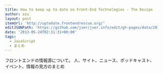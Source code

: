 ```yaml
---
title: How to keep up to date on Front-End Technologies - The Recipe
author: azu
layout: post
itemUrl: 'http://uptodate.frontendrescue.org/'
editJSONPath: 'https://github.com/jser/jser.info/edit/gh-pages/data/2013/05/index.json'
date: '2013-05-24T02:31:31+00:00'
tags:
  - JavaScript
  - まとめ
---
```

フロントエンドの情報源について。
人、サイト、ニュース、ポッドキャスト、イベント、情報の見方のまとめ
